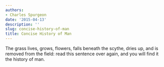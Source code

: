 ```yaml
---
authors:
- Charles Spurgeon
date: '2015-04-13'
description: ''
slug: concise-history-of-man
title: Concise History of Man
---
```

The grass lives, grows, flowers, falls beneath the scythe, dries up, and is removed from the field: read this sentence over again, and you will find it the history of man.
